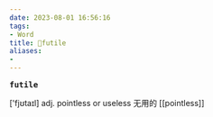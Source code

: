 ```yaml
---
date: 2023-08-01 16:56:16
tags: 
- Word
title: 📖futile
aliases: 
- 
---
```


<pre><strong>futile</strong></pre>

['fjʊtaɪl]
adj. pointless or useless ⽆⽤的
[[pointless]]
